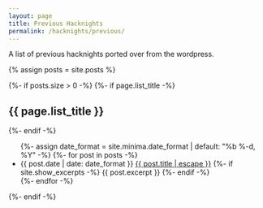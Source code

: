 ```yaml
---
layout: page
title: Previous Hacknights
permalink: /hacknights/previous/
---
```


A list of previous hacknights ported over from the wordpress.

{% assign posts = site.posts %}

{%- if posts.size > 0 -%}
{%- if page.list_title -%}
    <h2 class="post-list-heading">{{ page.list_title }}</h2>
{%- endif -%}
<ul class="post-list">
    {%- assign date_format = site.minima.date_format | default: "%b %-d, %Y" -%}
    {%- for post in posts -%}
    <li>
    <span class="post-meta">{{ post.date | date: date_format }}</span>
        <a class="post-link" href="{{ post.url | relative_url }}">{{ post.title | escape }}</a>
    {%- if site.show_excerpts -%}
        {{ post.excerpt }}
    {%- endif -%}
    </li>
    {%- endfor -%}
</ul>
{%- endif -%}